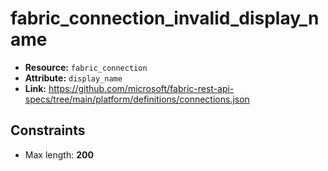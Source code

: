 # fabric_connection_invalid_display_name

- **Resource:** `fabric_connection`
- **Attribute:** `display_name`
- **Link:** https://github.com/microsoft/fabric-rest-api-specs/tree/main/platform/definitions/connections.json

## Constraints
- Max length: **200**